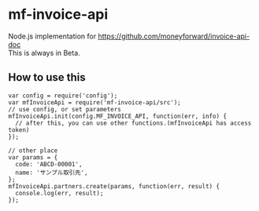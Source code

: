 # mf-invoice-api
Node.js implementation for https://github.com/moneyforward/invoice-api-doc   
This is always in Beta.   

## How to use this
```
var config = require('config');
var mfInvoiceApi = require('mf-invoice-api/src');
// use config, or set parameters
mfInvoiceApi.init(config.MF_INVOICE_API, function(err, info) {
  // after this, you can use other functions.(mfInvoiceApi has access token)
});

// other place
var params = {
  code: 'ABCD-00001',
  name: 'サンプル取引先',
};
mfInvoiceApi.partners.create(params, function(err, result) {
  console.log(err, result);
});
```
